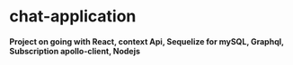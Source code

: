 # chat-application
#### Project on going with React, context Api, Sequelize for mySQL, Graphql, Subscription apollo-client, Nodejs
